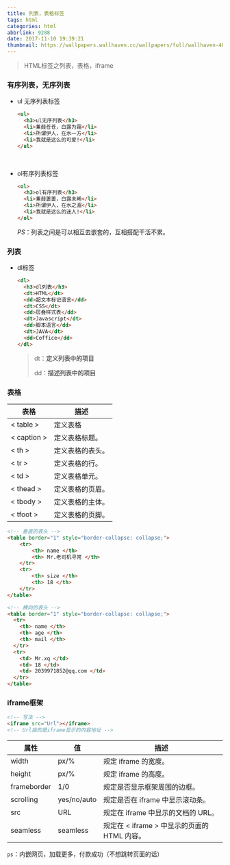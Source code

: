 ```yaml
---
title: 列表，表格标签
tags: html
categories: html
abbrlink: 9288
date: 2017-11-10 19:39:21
thumbnail: https://wallpapers.wallhaven.cc/wallpapers/full/wallhaven-407979.jpg
---
```


<!-- ![](https://wallpapers.wallhaven.cc/wallpapers/full/wallhaven-407979.jpg) -->

<!-- more -->

> HTML标签之列表，表格，iframe

### 有序列表，无序列表

- ul 无序列表标签

  ```html
  <ul>
    <h3>ul无序列表</h3>
    <li>蒹葭苍苍，白露为霜</li>
    <li>所谓伊人，在水一方</li>
    <li>我就是这么的可爱!</li>
  </ul>
  ```

  ​

- ol有序列表标签

  ```html
  <ol>
    <h3>ol有序列表</h3>
    <li>蒹葭萋萋，白露未晞</li>
    <li>所谓伊人，在水之湄</li>
    <li>我就是这么的迷人!</li>
  </ol>
  ```

  *PS*：列表之间是可以相互去嵌套的，互相搭配干活不累。





### 列表

- dl标签

  ```html
  <dl>
    <h3>dl列表</h3>
    <dt>HTML</dt>
    <dd>超文本标记语言</dd>
    <dt>CSS</dt>
    <dd>层叠样式表</dd>
    <dt>Javascript</dt>
    <dd>脚本语言</dd>
    <dt>JAVA</dt>
    <dd>Coffice</dd>
  </dl>
  ```

  > dt：**定义列表中的项目** 
  >
  > dd：**描述列表中的项目** 





### 表格

| 表格          | 描述       |
| ----------- | -------- |
| < table >   | 定义表格     |
| < caption > | 定义表格标题。  |
| < th >      | 定义表格的表头。 |
| < tr >      | 定义表格的行。  |
| < td >      | 定义表格单元。  |
| < thead >   | 定义表格的页眉。 |
| < tbody >   | 定义表格的主体。 |
| < tfoot >   | 定义表格的页脚。 |



```html
<!-- 垂直的表头 -->
<table border="1" style="border-collapse: collapse;">
    <tr>
        <th> name </th>
        <th> Mr.老司机寻常 </th>
    </tr>
    <tr>
        <th> size </th>
        <th> 18 </th>
    </tr>
</table>
```

```html
<!-- 横向的表头 -->
<table border="1" style="border-collapse: collapse;">
  <tr>
    <th> name </th>
    <th> age </th>
    <th> mail </th>
  </tr>
  <tr>
    <td> Mr.xq </td>
    <td> 18 </td>
    <td> 2039971852@qq.com </td>
  </tr>
</table>
```


### iframe框架

```html
<!-- 写法 -->
<iframe src="Url"></iframe>
<!-- Url指的是iframe显示的内容地址 -->
```

| 属性          | 值           | 描述                              |
| ----------- | ----------- | ------------------------------- |
| width       | px/%        | 规定 iframe 的宽度。                  |
| height      | px/%        | 规定 iframe 的高度。                  |
| frameborder | 1/0         | 规定是否显示框架周围的边框。                  |
| scrolling   | yes/no/auto | 规定是否在 iframe 中显示滚动条。            |
| src         | URL         | 规定在 iframe 中显示的文档的 URL。         |
| seamless    | seamless    | 规定在 < iframe > 中显示的页面的 HTML 内容。 |

`ps`：内嵌网页，加载更多，付款成功（不想跳转页面的话）